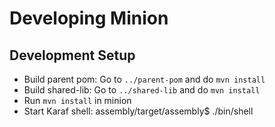 # Developing Minion

## Development Setup
* Build parent pom: Go to `../parent-pom` and do `mvn install`
* Build shared-lib: Go to `../shared-lib` and do `mvn install`
* Run `mvn install` in minion
* Start Karaf shell: assembly/target/assembly$ ./bin/shell
